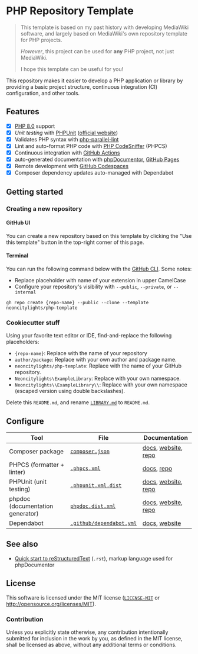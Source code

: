 # PHP Repository Template

> This template is based on my past history with developing MediaWiki software, and largely based on MediaWiki's own repository template for PHP projects.
>
> *However*, this project can be used for **any** PHP project, not just MediaWiki.
>
> I hope this template can be useful for you!

This repository makes it easier to develop a PHP application or library by providing a basic project structure, continuous integration (CI) configuration, and other tools.

## Features

- [x] [PHP 8.0](https://www.php.net/releases/8.0/en.php) support
- [x] *Unit testing* with [PHPUnit](https://github.com/sebastianbergmann/phpunit/) ([official website](https://phpunit.de/))
- [x] Validates PHP syntax with [php-parallel-lint](https://github.com/php-parallel-lint/PHP-Parallel-Lint)
- [x] Lint and auto-format PHP code with [PHP CodeSniffer](https://github.com/squizlabs/PHP_CodeSniffer) (PHPCS)
- [x] Continuous integration with [GitHub Actions](https://github.com/features/actions)
- [x] auto-generated documentation with [phpDocumentor](https://www.phpdoc.org/), [GitHub Pages](https://docs.github.com/en/pages)
- [x] Remote development with [GitHub Codespaces](https://github.com/features/codespaces)
- [x] Composer dependency updates auto-managed with Dependabot

## Getting started

### Creating a new repository

#### GitHub UI

You can create a new repository based on this template by clicking the "Use this template" button in the top-right corner of this page.

#### Terminal

You can run the following command below with the [GitHub CLI](https://cli.github.com/). Some notes:

- Replace placeholder with name of your extension in upper CamelCase
- Configure your repository's visibility with `--public`, `--private`, or `--internal`

```shell
gh repo create {repo-name} --public --clone --template neoncitylights/php-template
```

### Cookiecutter stuff

Using your favorite text editor or IDE, find-and-replace the following placeholders:

- `{repo-name}`: Replace with the name of your repository
- `author/package`: Replace with your own author and package name.
- `neoncitylights/php-template`: Replace with the name of your GitHub repository.
- `Neoncitylights\ExampleLibrary`: Replace with your own namespace.
- `Neoncitylights\\ExampleLibrary\\`: Replace with your own namespace (escaped version using double backslashes).

Delete this `README.md`, and rename [`LIBRARY.md`](./LIBRARY.md) to `README.md`.

## Configure

| Tool | File | Documentation |
| ---- | ---- | ------------- |
| Composer package | [`composer.json`](./composer.json) | [docs](https://getcomposer.org/doc/04-schema.md), [website](https://getcomposer.org/), [repo](https://github.com/composer/composer) |
| PHPCS (formatter + linter) | [`.phpcs.xml`](./.phpcs.xml) | [docs](https://github.com/squizlabs/PHP_CodeSniffer/wiki/Advanced-Usage#using-a-default-configuration-file), [repo](https://github.com/squizlabs/PHP_CodeSniffer) |
| PHPUnit (unit testing) | [`.phpunit.xml.dist`](./.phpunit.xml.dist) | [docs](https://phpunit.readthedocs.io/en/10.1/configuration.html), [website](https://phpunit.de/), [repo](https://github.com/sebastianbergmann/phpunit) |
| phpdoc (documentation generator) | [`phpdoc.dist.xml`](./phpdoc.dist.xml) | [docs](https://docs.phpdoc.org/3.0/guide/references/configuration.html), [website](https://www.phpdoc.org/), [repo](https://github.com/phpdocumentor/phpdocumentor) |
| Dependabot | [`.github/dependabot.yml`](./.github/dependabot.yml) | [docs](https://docs.github.com/en/code-security/dependabot/dependabot-version-updates/configuration-options-for-the-dependabot.yml-file), [website](https://github.com/dependabot) |

## See also

- [Quick start to reStructuredText](https://docutils.sourceforge.io/docs/user/rst/quickstart.html) (`.rst`), markup language used for phpDocumentor

## License

This software is licensed under the MIT license ([`LICENSE-MIT`](./LICENSE) or <http://opensource.org/licenses/MIT>).

### Contribution

Unless you explicitly state otherwise, any contribution intentionally submitted for inclusion in the work by you, as defined in the MIT license, shall be licensed as above, without any additional terms or conditions.
